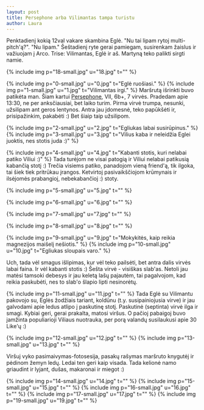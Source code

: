 ```yaml
---
layout: post
title: Persephone arba Vilimantas tampa turistu
author: Laura
---
```


Penktadienį kokią 12val vakare skambina Eglė. "Nu tai lipam rytoj multi-pitch'ą?". "Nu lipam." Šeštadienį ryte gerai pamiegam, susirenkam žaislus ir važiuojam į Arco.  Trise: Vilimantas, Eglė ir aš. Martyną teko palikti sirgti namie.

{% include img p="18-small.jpg" u="18.jpg" t="" %}
<!--break-->

{% include img p="0-small.jpg" u="0.jpg" t="Eglė ruošiasi." %}
{% include img p="1-small.jpg" u="1.jpg" t="Vilimantas irgi." %}
Maršrutą išrinkti buvo patikėta man. Šiam kartui [Persephone](http://www.arrampicata-arco.com/via-persephone.html), VII, 6b+, 7 virvės. Pradedam apie 13:30, ne per anksčiausiai, bet laiko turim. Pirma virvė trumpa, nesunki, užsilipam ant geros lentynos. Antra jau įdomesnė, teko papūkšėti ir, prisipažinkim, pakabėti :) Bet šiaip taip užsilipom.


{% include img p="2-small.jpg" u="2.jpg" t="Egliukas labai susirūpinus." %}
{% include img p="3-small.jpg" u="3.jpg" t="Vilius kaba ir neleidžia Eglei juoktis, nes stotis juda :)" %}

{% include img p="4-small.jpg" u="4.jpg" t="Kabanti stotis, kuri nelabai patiko Viliui :)" %}
Tada turėjom ne visai patogią ir Viliui nelabai patikusią kabančią stotį :) Trečia visiems patiko, panadojom vieną friend'ą, tik ilgoka, tai šiek tiek pritrūkau įrangos. Ketvirtoj pasivaikščiojom krūmynais ir ilsėjomės prabangioj, nebekabančioj :) stoty. 

{% include img p="5-small.jpg" u="5.jpg" t="" %}

{% include img p="6-small.jpg" u="6.jpg" t="" %}

{% include img p="7-small.jpg" u="7.jpg" t="" %}

{% include img p="8-small.jpg" u="8.jpg" t="" %}

{% include img p="9-small.jpg" u="9.jpg" t="Mokykitės, kaip reikia magnezijos maišelį nešiotis." %}
{% include img p="10-small.jpg" u="10.jpg" t="Egliukas sloupais varo." %}

Uch, tada vėl smagus išlipimas, kur vėl teko pailsėti, bet antra dalis virvės labai faina. Ir vėl kabanti stotis :) Šešta virvė - visiškas slab'as. Netoli jau matėsi tamsoki debesys ir jau keletą lašų pajautėm, tai pagalvojom, kad reikia paskubėti, nes to slab'o šlapio lipti nesinorėtų.

{% include img p="11-small.jpg" u="11.jpg" t="" %}
Tada Eglė su Vilimantu pakovojo su, Eglės žodžiais tariant, koldūnu (t.y. susipainiojusia virve) ir jau galvodami apie ledus atlipo į paskutinę stotį. Paskutinė (septinta) virvė ilga ir smagi. Kybiai geri, gerai prakalta, matosi viršus. O pačioj pabaigoj buvo įamžinta populiarioji Viliaus nuotrauka, per porą valandų susilaukusi apie 30 Like'ų :)

{% include img p="12-small.jpg" u="12.jpg" t="" %}
{% include img p="13-small.jpg" u="13.jpg" t="" %}

Viršuj vyko pasimaivymas-fotosesija, pasakų rašymas maršruto knygutėj ir pėdinom žemyn ledų. Ledai ten geri kaip visada. Tada kelionė namo griaudint ir lyjant, dušas, makaronai ir miegot :)

{% include img p="14-small.jpg" u="14.jpg" t="" %}
{% include img p="15-small.jpg" u="15.jpg" t="" %}
{% include img p="16-small.jpg" u="16.jpg" t="" %}
{% include img p="17-small.jpg" u="17.jpg" t="" %}
{% include img p="19-small.jpg" u="19.jpg" t="" %}
